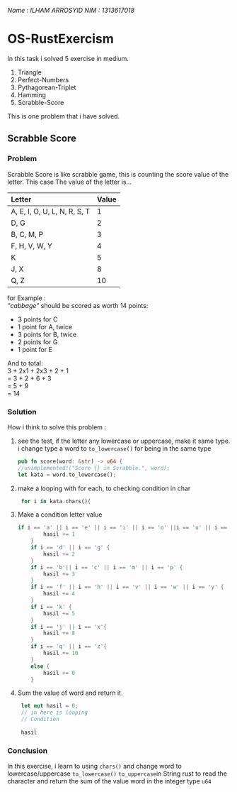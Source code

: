 *Name : ILHAM ARROSYID*
*NIM  : 1313617018*

# OS-RustExercism


In this task i solved 5 exercise in medium.
1. Triangle
2. Perfect-Numbers
3. Pythagorean-Triplet
4. Hamming
5. Scrabble-Score

This is one problem that i have solved.

## Scrabble Score

### Problem

Scrabble Score is like scrabble game, this is counting the score value of the letter. This case
The value of the letter is...

| Letter | Value |
|:-------|:-------|
|A, E, I, O, U, L, N, R, S, T| 1|
|D, G|2|
|B, C, M, P|3|
|F, H, V, W, Y|4|
|K|5|
|J, X|8|
|Q, Z|10|

for Example : <br>
*"cabbage"* should be scored as worth 14 points:
* 3 points for C
*	1 point for A, twice
*	3 points for B, twice
*	2 points for G
*	1 point for E

And to total: <br>
3 + 2x1 + 2x3 + 2 + 1 <br>
= 3 + 2 + 6 + 3 <br> 
= 5 + 9 <br> 
= 14

### Solution

How i think to solve this problem :
1.	see the test, if the letter any lowercase or uppercase, make it same type. <br>
    i change type a word to `to_lowercase()` for being in the same type
    ```rust
    pub fn score(word: &str) -> u64 {
    //unimplemented!("Score {} in Scrabble.", word);
    let kata = word.to_lowercase();
    ```
2. make a looping with for each, to checking condition in char
    ```rust
     for i in kata.chars(){
    ```
3.	Make a condition letter value
    ```rust
    if i == 'a' || i == 'e' || i == 'i' || i == 'o' ||i == 'u' || i == 'l' ||i == 'n' || i == 'r' ||i == 's' || i == 't' {
            hasil += 1
        }
        if i == 'd' || i == 'g' {
            hasil += 2
        }
        if i == 'b'|| i == 'c' || i == 'm' || i == 'p' {
            hasil += 3
        }
        if i == 'f' || i == 'h' || i == 'v' || i == 'w' || i == 'y' {
            hasil += 4
        }
        if i == 'k' {
            hasil += 5
        }
        if i == 'j' || i == 'x'{
            hasil += 8
        }
        if i == 'q' || i == 'z'{
            hasil += 10
        }
        else {
            hasil += 0
        }
    ```
3.	Sum the value of word and return it.
    ```rust
     let mut hasil = 0;
     // in here is looping
     // Condition
     
     hasil
    ```

### Conclusion
In this exercise, i learn to using `chars()` and change word to lowercase/uppercase  `to_lowercase()` `to_uppercase`in String rust to read the character and return the sum of the value word in the integer type `u64`
